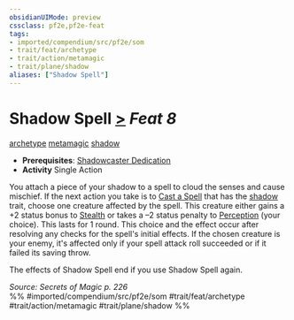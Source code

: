 ```yaml
---
obsidianUIMode: preview
cssclass: pf2e,pf2e-feat
tags:
- imported/compendium/src/pf2e/som
- trait/feat/archetype
- trait/action/metamagic
- trait/plane/shadow
aliases: ["Shadow Spell"]
---
```

# Shadow Spell  [>](chapter-9-playing-the-game.md#Actions "Single Action") *Feat 8*  
[archetype](archetype.md)  [metamagic](metamagic.md)  [shadow](rules/traits/shadow.md)  

- **Prerequisites**: [Shadowcaster Dedication](shadowcaster-dedication-som.md)
- **Activity** Single Action

You attach a piece of your shadow to a spell to cloud the senses and cause mischief. If the next action you take is to [Cast a Spell](cast-a-spell.md) that has the [shadow](rules/traits/shadow.md) trait, choose one creature affected by the spell. This creature either gains a +2 status bonus to [Stealth](../skills.md#Stealth) or takes a –2 status penalty to [Perception](../skills.md#Perception) (your choice). This lasts for 1 round. This choice and the effect occur after resolving any checks for the spell's initial effects. If the chosen creature is your enemy, it's affected only if your spell attack roll succeeded or if it failed its saving throw.

The effects of Shadow Spell end if you use Shadow Spell again.

*Source: Secrets of Magic p. 226*  
%% #imported/compendium/src/pf2e/som #trait/feat/archetype #trait/action/metamagic #trait/plane/shadow %%
